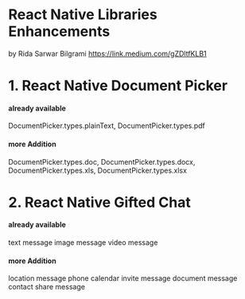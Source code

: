 # React Native Libraries Enhancements 
by Rida Sarwar Bilgrami https://link.medium.com/gZDltfKLB1


# 1. React Native Document Picker 

#### already available

DocumentPicker.types.plainText,
DocumentPicker.types.pdf

#### more Addition

DocumentPicker.types.doc,
DocumentPicker.types.docx,
DocumentPicker.types.xls,
DocumentPicker.types.xlsx

# 2. React Native Gifted Chat 

#### already available

text message
image message
video message

#### more Addition

location message
phone calendar invite message
document message
contact share message
